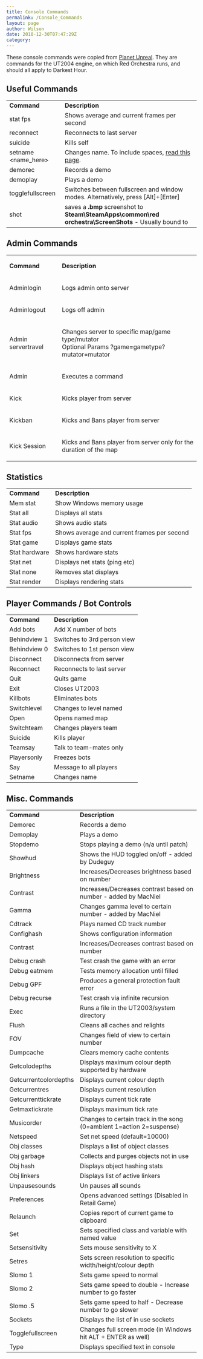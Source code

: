 ```yaml
---
title: Console Commands
permalink: /Console_Commands
layout: page
author: Wilson
date: 2010-12-30T07:47:29Z
category: 
---
```

These console commands were copied from [Planet
Unreal](http://da.planetunreal.gamespy.com/2/help/UnrealTournament2004ConsoleCommands.asp).
They are commands for the UT2004 engine, on which Red Orchestra runs,
and should all apply to Darkest Hour.

## Useful Commands

|                     |                                                                                                                     |
| ------------------- | ------------------------------------------------------------------------------------------------------------------- |
| **Command**         | **Description**                                                                                                     |
| stat fps            | Shows average and current frames per second                                                                         |
| reconnect           | Reconnects to last server                                                                                           |
| suicide             | Kills self                                                                                                          |
| setname <name_here> | Changes name. To include spaces, [read this page](Name_Changing "wikilink").                                        |
| demorec <name>      | Records a demo                                                                                                      |
| demoplay <name>     | Plays a demo                                                                                                        |
| togglefullscreen    | Switches between fullscreen and window modes. Alternatively, press \[Alt\]+\[Enter\]                                |
| shot                | saves a **.bmp** screenshot to **Steam\\SteamApps\\common\\red orchestra\\ScreenShots** - Usually bound to **<F9>** |

## Admin Commands

<table>
<tbody>
<tr class="odd">
<td><p><strong>Command</strong></p></td>
<td><p><strong>Description</strong></p></td>
</tr>
<tr class="even">
<td><p>Adminlogin <user> <pass></p></td>
<td><p>Logs admin onto server</p></td>
</tr>
<tr class="odd">
<td><p>Adminlogout</p></td>
<td><p>Logs off admin</p></td>
</tr>
<tr class="even">
<td><p>Admin servertravel <mapname></p></td>
<td><p>Changes server to specific map/game type/mutator<br />
Optional Params ?game=gametype?mutator=mutator</p></td>
</tr>
<tr class="odd">
<td><p>Admin <command></p></td>
<td><p>Executes a command</p></td>
</tr>
<tr class="even">
<td><p>Kick <playername></p></td>
<td><p>Kicks player from server</p></td>
</tr>
<tr class="odd">
<td><p>Kickban <playername></p></td>
<td><p>Kicks and Bans player from server</p></td>
</tr>
<tr class="even">
<td><p>Kick Session <playername></p></td>
<td><p>Kicks and Bans player from server only for the duration of the map</p></td>
</tr>
</tbody>
</table>

## Statistics

|               |                                             |
| ------------- | ------------------------------------------- |
| **Command**   | **Description**                             |
| Mem stat      | Show Windows memory usage                   |
| Stat all      | Displays all stats                          |
| Stat audio    | Shows audio stats                           |
| Stat fps      | Shows average and current frames per second |
| Stat game     | Displays game stats                         |
| Stat hardware | Shows hardware stats                        |
| Stat net      | Displays net stats (ping etc)               |
| Stat none     | Removes stat displays                       |
| Stat render   | Displays rendering stats                    |

## Player Commands / Bot Controls

|                       |                             |
| --------------------- | --------------------------- |
| **Command**           | **Description**             |
| Add bots <number>     | Add X number of bots        |
| Behindview 1          | Switches to 3rd person view |
| Behindview 0          | Switches to 1st person view |
| Disconnect            | Disconnects from server     |
| Reconnect             | Reconnects to last server   |
| Quit                  | Quits game                  |
| Exit                  | Closes UT2003               |
| Killbots              | Eliminates bots             |
| Switchlevel <mapname> | Changes to level named      |
| Open <mapname>        | Opens named map             |
| Switchteam            | Changes players team        |
| Suicide               | Kills player                |
| Teamsay <text>        | Talk to team-mates only     |
| Playersonly           | Freezes bots                |
| Say <text>            | Message to all players      |
| Setname <name>        | Changes name                |

## Misc. Commands

|                                  |                                                                      |
| -------------------------------- | -------------------------------------------------------------------- |
| **Command**                      | **Description**                                                      |
| Demorec <demoname>               | Records a demo                                                       |
| Demoplay <demoname>              | Plays a demo                                                         |
| Stopdemo                         | Stops playing a demo (n/a until patch)                               |
| Showhud                          | Shows the HUD toggled on/off - added by Dudeguy                      |
| Brightness <number>              | Increases/Decreases brightness based on number                       |
| Contrast <number>                | Increases/Decreases contrast based on number - added by MacNiel      |
| Gamma <number>                   | Changes gamma level to certain number - added by MacNiel             |
| Cdtrack <number>                 | Plays named CD track number                                          |
| Confighash                       | Shows configuration information                                      |
| Contrast <number>                | Increases/Decreases contrast based on number                         |
| Debug crash                      | Test crash the game with an error                                    |
| Debug eatmem                     | Tests memory allocation until filled                                 |
| Debug GPF                        | Produces a general protection fault error                            |
| Debug recurse                    | Test crash via infinite recursion                                    |
| Exec <filename>                  | Runs a file in the UT2003/system directory                           |
| Flush                            | Cleans all caches and relights                                       |
| FOV <number>                     | Changes field of view to certain number                              |
| Dumpcache                        | Clears memory cache contents                                         |
| Getcolodepths                    | Displays maximum colour depth supported by hardware                  |
| Getcurrentcolordepths            | Displays current colour depth                                        |
| Getcurrentres                    | Displays current resolution                                          |
| Getcurrenttickrate               | Displays current tick rate                                           |
| Getmaxtickrate                   | Displays maximum tick rate                                           |
| Musicorder <number>              | Changes to certain track in the song (0=ambient 1=action 2=suspense) |
| Netspeed <number>                | Set net speed (default=10000)                                        |
| Obj classes                      | Displays a list of object classes                                    |
| Obj garbage                      | Collects and purges objects not in use                               |
| Obj hash                         | Displays object hashing stats                                        |
| Obj linkers                      | Displays list of active linkers                                      |
| Unpausesounds                    | Un pauses all sounds                                                 |
| Preferences                      | Opens advanced settings (Disabled in Retail Game)                    |
| Relaunch                         | Copies report of current game to clipboard                           |
| Set <class variable value>       | Sets specified class and variable with named value                   |
| Setsensitivity <number>          | Sets mouse sensitivity to X                                          |
| Setres <WidthxHeightxColordepth> | Sets screen resolution to specific width/height/colour depth         |
| Slomo 1                          | Sets game speed to normal                                            |
| Slomo 2                          | Sets game speed to double - Increase number to go faster             |
| Slomo .5                         | Sets game speed to half - Decrease number to go slower               |
| Sockets                          | Displays the list of in use sockets                                  |
| Togglefullscreen                 | Changes full screen mode (in Windows hit ALT + ENTER as well)        |
| Type <text>                      | Displays specified text in console                                   |

